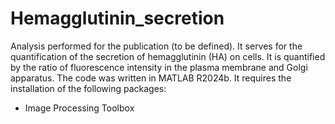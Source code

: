 # Hemagglutinin_secretion
Analysis performed for the publication (to be defined). It serves for the quantification of the secretion of hemagglutinin (HA) on cells. It is quantified by the ratio of fluorescence intensity in the plasma membrane and Golgi apparatus. 
The code was written in MATLAB R2024b. It requires the installation of the following packages: 
- Image Processing Toolbox
